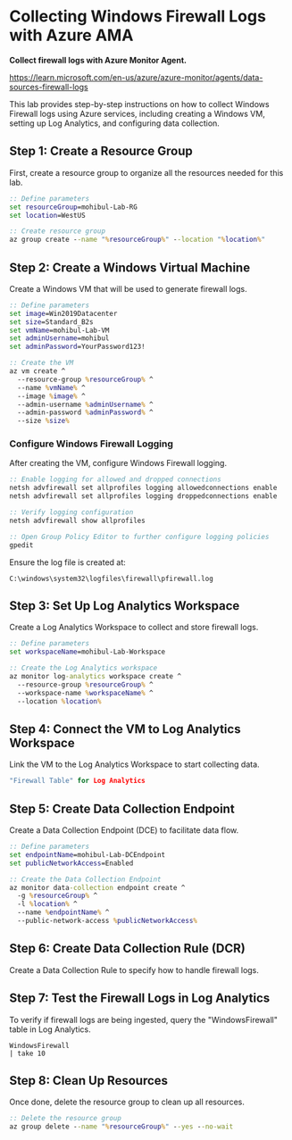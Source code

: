 # Collecting Windows Firewall Logs with Azure AMA

**Collect firewall logs with Azure Monitor Agent.**

https://learn.microsoft.com/en-us/azure/azure-monitor/agents/data-sources-firewall-logs

This lab provides step-by-step instructions on how to collect Windows Firewall logs using Azure services, including creating a Windows VM, setting up Log Analytics, and configuring data collection.

## Step 1: Create a Resource Group

First, create a resource group to organize all the resources needed for this lab.

```cmd
:: Define parameters
set resourceGroup=mohibul-Lab-RG
set location=WestUS

:: Create resource group
az group create --name "%resourceGroup%" --location "%location%"
```

## Step 2: Create a Windows Virtual Machine

Create a Windows VM that will be used to generate firewall logs.

```cmd
:: Define parameters
set image=Win2019Datacenter
set size=Standard_B2s
set vmName=mohibul-Lab-VM
set adminUsername=mohibul
set adminPassword=YourPassword123!

:: Create the VM
az vm create ^
  --resource-group %resourceGroup% ^
  --name %vmName% ^
  --image %image% ^
  --admin-username %adminUsername% ^
  --admin-password %adminPassword% ^
  --size %size%
```

### Configure Windows Firewall Logging

After creating the VM, configure Windows Firewall logging.

```cmd
:: Enable logging for allowed and dropped connections
netsh advfirewall set allprofiles logging allowedconnections enable
netsh advfirewall set allprofiles logging droppedconnections enable

:: Verify logging configuration
netsh advfirewall show allprofiles

:: Open Group Policy Editor to further configure logging policies
gpedit
```

Ensure the log file is created at:
```
C:\windows\system32\logfiles\firewall\pfirewall.log
```

## Step 3: Set Up Log Analytics Workspace

Create a Log Analytics Workspace to collect and store firewall logs.

```cmd
:: Define parameters
set workspaceName=mohibul-Lab-Workspace

:: Create the Log Analytics workspace
az monitor log-analytics workspace create ^
  --resource-group %resourceGroup% ^
  --workspace-name %workspaceName% ^
  --location %location%
```

## Step 4: Connect the VM to Log Analytics Workspace

Link the VM to the Log Analytics Workspace to start collecting data.

```cmd
"Firewall Table" for Log Analytics

```



## Step 5: Create Data Collection Endpoint

Create a Data Collection Endpoint (DCE) to facilitate data flow.

```cmd
:: Define parameters
set endpointName=mohibul-Lab-DCEndpoint
set publicNetworkAccess=Enabled

:: Create the Data Collection Endpoint
az monitor data-collection endpoint create ^
  -g %resourceGroup% ^
  -l %location% ^
  --name %endpointName% ^
  --public-network-access %publicNetworkAccess%
```

## Step 6: Create Data Collection Rule (DCR)

Create a Data Collection Rule to specify how to handle firewall logs.



## Step 7: Test the Firewall Logs in Log Analytics

To verify if firewall logs are being ingested, query the "WindowsFirewall" table in Log Analytics.

```kql
WindowsFirewall
| take 10
```

## Step 8: Clean Up Resources

Once done, delete the resource group to clean up all resources.

```cmd
:: Delete the resource group
az group delete --name "%resourceGroup%" --yes --no-wait
```

